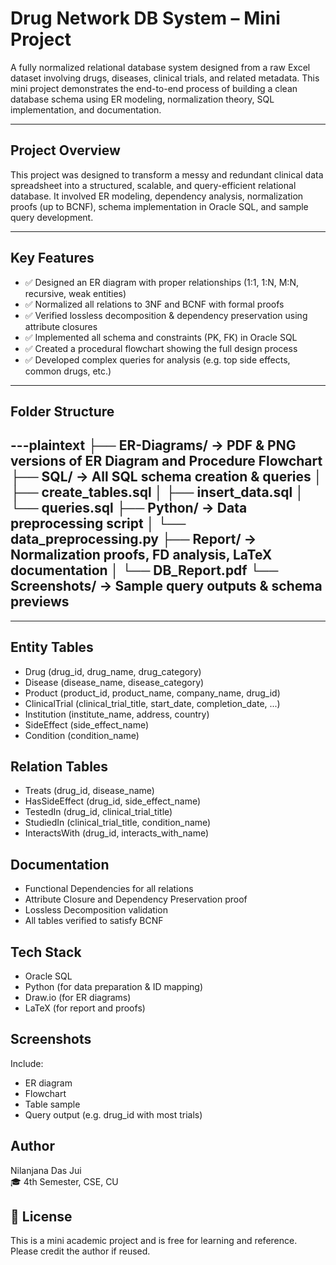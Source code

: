 #  Drug Network DB System – Mini Project

A fully normalized relational database system designed from a raw Excel dataset involving drugs, diseases, clinical trials, and related metadata. This mini project demonstrates the end-to-end process of building a clean database schema using ER modeling, normalization theory, SQL implementation, and documentation.

---

## Project Overview

This project was designed to transform a messy and redundant clinical data spreadsheet into a structured, scalable, and query-efficient relational database. It involved ER modeling, dependency analysis, normalization proofs (up to BCNF), schema implementation in Oracle SQL, and sample query development.

---

## Key Features

- ✅ Designed an ER diagram with proper relationships (1:1, 1:N, M:N, recursive, weak entities)
- ✅ Normalized all relations to 3NF and BCNF with formal proofs
- ✅ Verified lossless decomposition & dependency preservation using attribute closures
- ✅ Implemented all schema and constraints (PK, FK) in Oracle SQL
- ✅ Created a procedural flowchart showing the full design process
- ✅ Developed complex queries for analysis (e.g. top side effects, common drugs, etc.)

---

## Folder Structure
---plaintext
├── ER-Diagrams/ → PDF & PNG versions of ER Diagram and Procedure Flowchart
├── SQL/ → All SQL schema creation & queries
│ ├── create_tables.sql
│ ├── insert_data.sql
│ └── queries.sql
├── Python/ → Data preprocessing script
│ └── data_preprocessing.py
├── Report/ → Normalization proofs, FD analysis, LaTeX documentation
│ └── DB_Report.pdf
└── Screenshots/ → Sample query outputs & schema previews
---

---

## Entity Tables

- Drug (drug_id, drug_name, drug_category)  
- Disease (disease_name, disease_category)  
- Product (product_id, product_name, company_name, drug_id)  
- ClinicalTrial (clinical_trial_title, start_date, completion_date, ...)  
- Institution (institute_name, address, country)  
- SideEffect (side_effect_name)  
- Condition (condition_name)

## Relation Tables

- Treats (drug_id, disease_name)  
- HasSideEffect (drug_id, side_effect_name)  
- TestedIn (drug_id, clinical_trial_title)  
- StudiedIn (clinical_trial_title, condition_name)  
- InteractsWith (drug_id, interacts_with_name)

## Documentation

- Functional Dependencies for all relations  
- Attribute Closure and Dependency Preservation proof  
- Lossless Decomposition validation  
- All tables verified to satisfy BCNF

## Tech Stack

- Oracle SQL  
- Python (for data preparation & ID mapping)  
- Draw.io (for ER diagrams)  
- LaTeX (for report and proofs)

##  Screenshots

Include:
- ER diagram  
- Flowchart  
- Table sample  
- Query output (e.g. drug_id with most trials)

## Author

Nilanjana Das Jui  
🎓 4th Semester, CSE, CU

## 📎 License

This is a mini academic project and is free for learning and reference. Please credit the author if reused.


